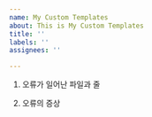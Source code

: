 ```yaml
---
name: My Custom Templates
about: This is My Custom Templates
title: ''
labels: ''
assignees: ''

---
```


1.  오류가 일어난 파일과 줄

2. 오류의 증상
